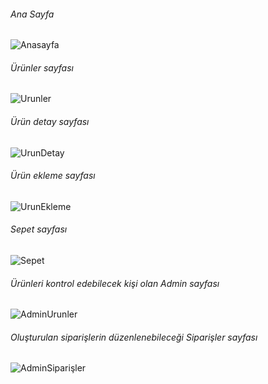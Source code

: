 <h6>Ana Sayfa</h6>

![Anasayfa](https://github.com/hdincbay/RestaurantApp.NetMVC/assets/100165177/11eb46f0-315e-40b5-bb41-c57ea5fd8637)

<h6>Ürünler sayfası</h6>

![Urunler](https://github.com/hdincbay/RestaurantApp.NetMVC/assets/100165177/c97ac317-269e-4421-98ee-bad22cc5d430)

<h6>Ürün detay sayfası</h6>

![UrunDetay](https://github.com/hdincbay/RestaurantApp.NetMVC/assets/100165177/33d21adb-8bff-4924-a798-bdbadc4b6032)

<h6>Ürün ekleme sayfası</h6>

![UrunEkleme](https://github.com/hdincbay/RestaurantApp.NetMVC/assets/100165177/544fa7ca-d29d-4396-8bb8-5325eb82d1c7)

<h6>Sepet sayfası</h6>

![Sepet](https://github.com/hdincbay/RestaurantApp.NetMVC/assets/100165177/94d62aab-c257-40a0-8075-7563e43f6c98)

<h6>Ürünleri kontrol edebilecek kişi olan Admin sayfası</h6>

![AdminUrunler](https://github.com/hdincbay/RestaurantApp.NetMVC/assets/100165177/685be42b-b4f3-442f-b096-2e624508437b)

<h6>Oluşturulan siparişlerin düzenlenebileceği Siparişler sayfası</h6>

![AdminSiparişler](https://github.com/hdincbay/RestaurantApp.NetMVC/assets/100165177/fdb73f03-eb5b-4861-8ac2-ac3bbc6e6ba0)

